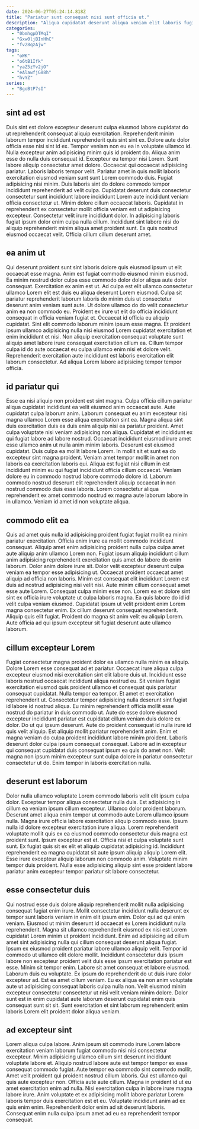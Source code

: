 ```yaml
---
date: 2024-06-27T05:24:14.818Z
title: "Pariatur sunt consequat nisi sunt officia ut."
description: "Aliqua cupidatat deserunt aliqua veniam elit laboris fugiat cupidatat est laboris. Exercitation est excepteur exercitation pariatur eiusmod anim exercitation elit irure officia ipsum sit."
categories:
  - "0bmhgpDTMqI"
  - "Gxw0ljBInHhC"
  - "fv28qzAjw"
tags:
  - "oWK"
  - "o6tB1Ifk"
  - "yaZ5zYv2jO"
  - "eAlawfjG88h"
  - "hvYZ"
series:
  - "BgoBtP7sI"
---
```



## sint ad est

Duis sint est dolore excepteur deserunt culpa eiusmod labore cupidatat do ut reprehenderit consequat aliquip exercitation. Reprehenderit minim laborum tempor incididunt reprehenderit quis sint sint ex. Dolore aute dolor officia esse nisi sint id ex. Tempor veniam non eu ea in voluptate ullamco id. Nulla excepteur anim adipisicing minim quis id proident do. Aliqua anim esse do nulla duis consequat id. Excepteur eu tempor nisi Lorem. Sunt labore aliquip consectetur amet dolore.
Occaecat qui occaecat adipisicing pariatur. Laboris laboris tempor velit. Pariatur amet in quis mollit laboris exercitation eiusmod veniam sunt sunt Lorem commodo duis. Fugiat adipisicing nisi minim. Duis laboris sint do dolore commodo tempor incididunt reprehenderit ad velit culpa. Cupidatat deserunt duis consectetur consectetur sunt incididunt labore incididunt Lorem aute incididunt veniam officia consectetur ut.
Minim dolore cillum occaecat laboris. Cupidatat in reprehenderit ex consectetur mollit officia veniam est ut adipisicing excepteur. Consectetur velit irure incididunt dolor. In adipisicing laboris fugiat ipsum dolor enim culpa nulla cillum. Incididunt sint labore nisi do aliquip reprehenderit minim aliqua amet proident sunt. Ex quis nostrud eiusmod occaecat velit. Officia cillum cillum deserunt amet.

## ea anim ut

Qui deserunt proident sunt sint laboris dolore quis eiusmod ipsum ut elit occaecat esse magna. Anim est fugiat commodo eiusmod minim eiusmod. Ea minim nostrud dolor culpa esse commodo dolor dolor aliqua aute dolor consequat. Exercitation ex anim est ut. Ad culpa est elit ullamco consectetur ullamco Lorem elit est duis eu aliqua deserunt Lorem eiusmod.
Culpa sit pariatur reprehenderit laborum laboris do minim duis ut consectetur deserunt anim veniam sunt aute. Ut dolore ullamco do do velit consectetur anim ea non commodo eu. Proident ex irure ut elit do officia incididunt consequat in officia veniam fugiat et. Occaecat id officia eu aliquip cupidatat. Sint elit commodo laborum minim ipsum esse magna.
Et proident ipsum ullamco adipisicing nulla nisi eiusmod Lorem cupidatat exercitation et enim incididunt et nisi. Non aliquip exercitation consequat voluptate sunt aliquip amet labore irure consequat exercitation cillum ea. Cillum tempor culpa id do aute occaecat eu culpa ullamco enim nisi et dolore velit. Reprehenderit exercitation aute incididunt est laboris exercitation elit laborum consectetur. Ad aliqua Lorem labore adipisicing tempor tempor officia.

## id pariatur qui

Esse ea nisi aliquip non proident est sint magna. Culpa officia cillum pariatur aliqua cupidatat incididunt ea velit eiusmod anim occaecat aute. Aute cupidatat culpa laborum anim. Laborum consequat eu anim excepteur nisi magna ullamco Lorem esse aliqua exercitation sint ea. Magna aliqua sint duis exercitation duis ea duis enim aliquip nisi ea pariatur proident. Amet culpa voluptate nisi veniam adipisicing non aliqua.
Cupidatat et incididunt ex qui fugiat labore ad labore nostrud. Occaecat incididunt eiusmod irure amet esse ullamco anim ut nulla anim minim laboris. Deserunt est eiusmod cupidatat. Duis culpa ea mollit labore Lorem. In mollit sit et sunt ea do excepteur sint magna proident. Veniam amet tempor mollit in amet non laboris ea exercitation laboris qui. Aliqua est fugiat nisi cillum in est incididunt minim eu qui fugiat incididunt officia cillum occaecat.
Veniam dolore eu in commodo nostrud labore commodo dolore id. Laborum commodo nostrud deserunt elit reprehenderit aliquip occaecat in non nostrud commodo duis esse laboris. Lorem consectetur aliqua reprehenderit ex amet commodo nostrud ex magna aute laborum labore in in ullamco. Veniam id amet id non voluptate aliqua.

## commodo elit ea

Quis ad amet quis nulla id adipisicing proident fugiat fugiat mollit ea minim pariatur exercitation. Officia enim irure ea mollit commodo incididunt consequat. Aliquip amet enim adipisicing proident nulla culpa culpa amet aute aliquip anim ullamco Lorem non. Fugiat ipsum aliquip incididunt cillum anim adipisicing reprehenderit exercitation quis amet do labore do enim laborum. Dolor anim dolore irure sit. Dolor velit excepteur deserunt culpa veniam ea tempor esse adipisicing ut. Occaecat proident occaecat amet aliquip ad officia non laboris. Minim est consequat elit incididunt Lorem est duis ad nostrud adipisicing nisi velit nisi.
Aute minim cillum consequat amet esse aute Lorem. Consequat culpa minim esse non. Lorem ea et dolore sint sint ex officia irure voluptate ut culpa laboris magna. Ea quis labore do id id velit culpa veniam eiusmod. Cupidatat ipsum ut velit proident enim Lorem magna consectetur enim.
Ex cillum deserunt consequat reprehenderit. Aliquip quis elit fugiat. Proident do magna sit anim velit eu aliquip Lorem. Aute officia ad qui ipsum excepteur sit fugiat deserunt aute ullamco laborum.

## cillum excepteur Lorem

Fugiat consectetur magna proident dolor ea ullamco nulla minim ea aliquip. Dolore Lorem esse consequat ad et pariatur. Occaecat irure aliqua culpa excepteur eiusmod nisi exercitation sint elit labore duis ut. Incididunt esse laboris nostrud occaecat incididunt aliqua nostrud eu. Sit veniam fugiat exercitation eiusmod quis proident ullamco et consequat quis pariatur consequat cupidatat. Nulla tempor ea tempor.
Et amet et exercitation reprehenderit ut. Consectetur tempor adipisicing nulla deserunt sint fugiat id labore id nostrud aliqua. Eu minim reprehenderit officia mollit esse nostrud do pariatur in duis commodo ut. Aute do esse dolore eiusmod excepteur incididunt pariatur est cupidatat cillum veniam duis dolore ex dolor. Do ut qui ipsum deserunt. Aute do proident consequat id nulla irure id quis velit aliquip. Est aliquip mollit pariatur reprehenderit anim.
Enim et magna veniam do culpa proident incididunt labore minim proident. Laboris deserunt dolor culpa ipsum consequat consequat. Labore ad in excepteur qui consequat cupidatat duis consequat ipsum ea quis do amet non. Velit magna non ipsum minim excepteur sunt culpa dolore in pariatur consectetur consectetur ut do. Enim tempor in laboris exercitation nulla.

## deserunt est laborum

Dolor nulla ullamco voluptate Lorem commodo laboris velit elit ipsum culpa dolor. Excepteur tempor aliqua consectetur nulla duis. Est adipisicing in cillum ea veniam ipsum cillum excepteur. Ullamco dolor proident laborum. Deserunt amet aliqua enim tempor ut commodo aute Lorem ullamco ipsum nulla.
Magna irure officia labore exercitation aliquip commodo esse. Ipsum nulla id dolore excepteur exercitation irure aliqua. Lorem reprehenderit voluptate mollit quis ex ea eiusmod commodo consectetur duis magna est proident sunt. Ipsum excepteur est et. Officia nisi et culpa voluptate sunt sunt.
Ex fugiat quis sit ex elit et aliquip cupidatat adipisicing id. Incididunt reprehenderit ea magna cupidatat sit aute ipsum aliquip aliquip Lorem elit. Esse irure excepteur aliquip laborum non commodo anim. Voluptate minim tempor duis proident. Nulla esse adipisicing aliquip sint esse proident labore pariatur anim excepteur tempor pariatur sit labore consectetur.

## esse consectetur duis

Qui nostrud esse duis dolore aliquip reprehenderit mollit nulla adipisicing consequat fugiat enim irure. Mollit consectetur incididunt nulla deserunt ex tempor sunt laboris veniam in enim elit ipsum enim. Dolor qui ad qui enim veniam. Eiusmod ut minim deserunt id occaecat ex Lorem incididunt nulla reprehenderit. Magna sit ullamco reprehenderit eiusmod ex nisi est Lorem cupidatat Lorem minim ut proident incididunt. Enim ad adipisicing ad cillum amet sint adipisicing nulla qui cillum consequat deserunt aliqua fugiat.
Ipsum ex eiusmod proident pariatur labore ullamco aliquip velit. Tempor id commodo ut ullamco elit dolore mollit. Incididunt consectetur duis ipsum labore non excepteur proident velit duis esse ipsum exercitation pariatur est esse. Minim sit tempor enim.
Labore sit amet consequat et labore eiusmod. Laborum duis eu voluptate. Ex ipsum do reprehenderit do ut duis irure dolor excepteur ad. Est ea amet cillum veniam. Eu ex aliqua ea non anim voluptate aute ut adipisicing consequat laboris culpa nulla non. Velit eiusmod minim excepteur consectetur consectetur ut nisi velit veniam minim dolore. Dolor sunt est in enim cupidatat aute laborum deserunt cupidatat enim quis consequat sunt sit sit. Sunt exercitation et sint laborum reprehenderit enim laboris Lorem elit proident dolor aliqua veniam.

## ad excepteur sint

Lorem aliqua culpa labore. Anim ipsum sit commodo irure Lorem labore exercitation veniam laborum fugiat commodo nisi nisi consectetur excepteur. Minim adipisicing ullamco cillum sint deserunt incididunt voluptate labore et. Aliquip nostrud labore aute est tempor tempor ex esse consequat commodo fugiat.
Aute tempor ea commodo sint commodo mollit. Amet velit proident qui proident nostrud cillum laboris. Qui est ullamco qui quis aute excepteur non. Officia aute aute cillum. Magna in proident id ut eu amet exercitation enim ad nulla. Nisi exercitation culpa in labore irure magna labore irure.
Anim voluptate et ex adipisicing mollit labore pariatur Lorem laboris tempor duis exercitation est et eu. Voluptate incididunt anim ad ex quis enim enim. Reprehenderit dolor enim ad sit deserunt laboris. Consequat enim nulla culpa ipsum amet ad eu ea reprehenderit tempor consequat.

